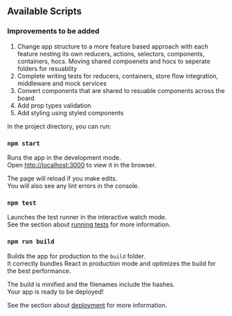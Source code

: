 ## Available Scripts

### Improvements to be added
1. Change app structure to a more feature based approach with each feature nesting its own reducers, actions, selectors, components, containers, hocs. Moving shared compoenets and hocs to seperate folders for resuablity
2. Complete writing tests for reducers, containers, store flow integration, middleware and mock services
3. Convert components that are shared to resuable components across the board
4. Add prop types validation
5. Add styling using styled components

In the project directory, you can run:

### `npm start`

Runs the app in the development mode.<br>
Open [http://localhost:3000](http://localhost:3000) to view it in the browser.

The page will reload if you make edits.<br>
You will also see any lint errors in the console.

### `npm test`

Launches the test runner in the interactive watch mode.<br>
See the section about [running tests](https://facebook.github.io/create-react-app/docs/running-tests) for more information.

### `npm run build`

Builds the app for production to the `build` folder.<br>
It correctly bundles React in production mode and optimizes the build for the best performance.

The build is minified and the filenames include the hashes.<br>
Your app is ready to be deployed!

See the section about [deployment](https://facebook.github.io/create-react-app/docs/deployment) for more information.
